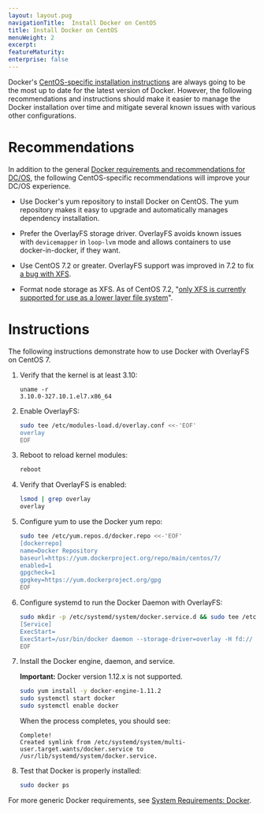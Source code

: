 ```yaml
---
layout: layout.pug
navigationTitle:  Install Docker on CentOS
title: Install Docker on CentOS
menuWeight: 2
excerpt:
featureMaturity:
enterprise: false
---
```


<!-- This source repo for this topic is https://github.com/dcos/dcos-docs -->

Docker's <a href="https://docs.docker.com/engine/installation/linux/centos/" target="_blank">CentOS-specific installation instructions</a> are always going to be the most up to date for the latest version of Docker. However, the following recommendations and instructions should make it easier to manage the Docker installation over time and mitigate several known issues with various other configurations.

# Recommendations

In addition to the general [Docker requirements and recommendations for DC/OS][1], the following CentOS-specific recommendations will improve your DC/OS experience.

* Use Docker's yum repository to install Docker on CentOS. The yum repository makes it easy to upgrade and automatically manages dependency installation.

* Prefer the OverlayFS storage driver. OverlayFS avoids known issues with `devicemapper` in `loop-lvm` mode and allows containers to use docker-in-docker, if they want.

* Use CentOS 7.2 or greater. OverlayFS support was improved in 7.2 to fix <a href="https://github.com/docker/docker/issues/10294" target="_blank">a bug with XFS</a>.

* Format node storage as XFS. As of CentOS 7.2, "<a href="https://access.redhat.com/documentation/en-US/Red_Hat_Enterprise_Linux/7/html/7.2_Release_Notes/technology-preview-file_systems.html" target="_blank">only XFS is currently supported for use as a lower layer file system</a>".

# Instructions

The following instructions demonstrate how to use Docker with OverlayFS on CentOS 7.

1.  Verify that the kernel is at least 3.10:

    ```
    uname -r
    3.10.0-327.10.1.el7.x86_64
    ```

1.  Enable OverlayFS:

    ```bash
    sudo tee /etc/modules-load.d/overlay.conf <<-'EOF'
    overlay
    EOF
    ```

1.  Reboot to reload kernel modules:

    ```bash
    reboot
    ```

1.  Verify that OverlayFS is enabled:

    ```bash
    lsmod | grep overlay
    overlay
    ```

1.  Configure yum to use the Docker yum repo:

    ```bash
    sudo tee /etc/yum.repos.d/docker.repo <<-'EOF'
    [dockerrepo]
    name=Docker Repository
    baseurl=https://yum.dockerproject.org/repo/main/centos/7/
    enabled=1
    gpgcheck=1
    gpgkey=https://yum.dockerproject.org/gpg
    EOF
    ```

1.  Configure systemd to run the Docker Daemon with OverlayFS:

    ```bash
    sudo mkdir -p /etc/systemd/system/docker.service.d && sudo tee /etc/systemd/system/docker.service.d/override.conf <<- 'EOF'
    [Service]
    ExecStart=
    ExecStart=/usr/bin/docker daemon --storage-driver=overlay -H fd://
    EOF
    ```

1.  Install the Docker engine, daemon, and service. 
    
    **Important:** Docker version 1.12.x is not supported.

    ```bash
    sudo yum install -y docker-engine-1.11.2
    sudo systemctl start docker
    sudo systemctl enable docker
    ```

    When the process completes, you should see:

    ```
    Complete!
    Created symlink from /etc/systemd/system/multi-user.target.wants/docker.service to /usr/lib/systemd/system/docker.service.
    ```

1. Test that Docker is properly installed:

    ```bash
    sudo docker ps
    ```

For more generic Docker requirements, see [System Requirements: Docker][1].

[1]: /docs/1.8/administration/installing/ent/custom/system-requirements/#docker
